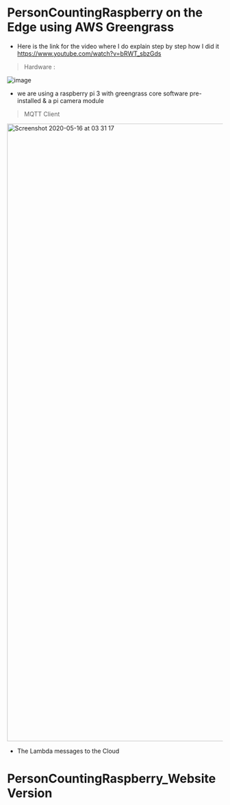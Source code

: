 # PersonCountingRaspberry on the Edge using AWS Greengrass

+ Here is the link for the video where I do explain step by step how I did it 
https://www.youtube.com/watch?v=bRWT_sbzGds

> Hardware : 

![image](https://user-images.githubusercontent.com/40724965/82109740-c195bc80-9738-11ea-94a3-19a9266b8b3c.png)

+ we are using a raspberry pi 3 with greengrass core software pre-installed & a pi camera module



>MQTT Client 

<img width="1440" alt="Screenshot 2020-05-16 at 03 31 17" src="https://user-images.githubusercontent.com/40724965/82109796-3d900480-9739-11ea-9cc6-b5977d34e955.png">

+ The Lambda messages to the Cloud

# PersonCountingRaspberry_WebsiteVersion
